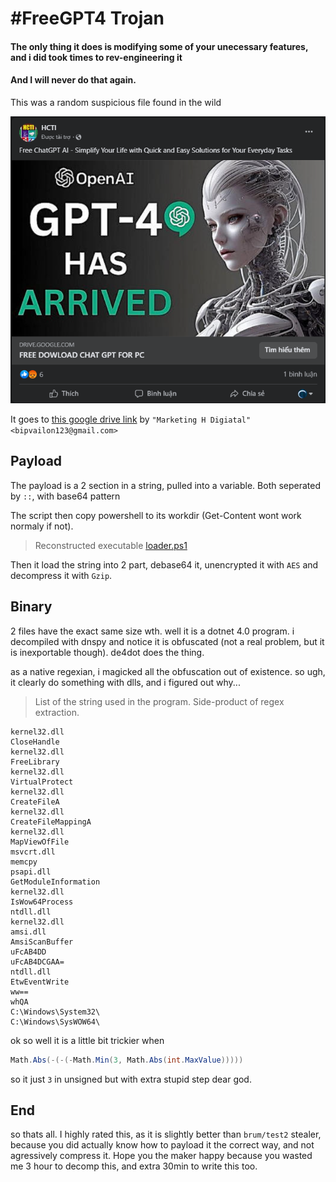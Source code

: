 # #FreeGPT4 Trojan
#### The only thing it does is modifying some of your unecessary features, and i did took times to rev-engineering it
#### And I will never do that again.

This was a random suspicious file found in the wild

![Alt text](Gallery/ads.png)

It goes to
[this google drive link](https://drive.google.com/file/d/14RSdol3jKmLsV5QinH-h2Xn6xmsScFVx/view?fbclid=IwAR0XXFpZFQQVtVzAsFCf4WFpxzpIQEaH6y-wKzjIIKCIDuybno26nxfH_0k) by `"Marketing H Digiatal" <bipvailon123@gmail.com>`

## Payload

The payload is a 2 section in a string, pulled into a variable. Both seperated by `::`, with base64 pattern

The script then copy powershell to its workdir (Get-Content wont work normaly if not). 

> Reconstructed executable
> [loader.ps1](https://gist.github.com/hUwUtao/2703b13f91d19a488079dc8bc17bc6fe)

Then it load the string into 2 part, debase64 it, unencrypted it with `AES` and decompress it with `Gzip`. 

## Binary

2 files have the exact same size wth. well it is a dotnet 4.0 program. i decompiled with dnspy and notice it is obfuscated (not a real problem, but it is inexportable though). de4dot does the thing.

as a native regexian, i magicked all the obfuscation out of existence. so ugh, it clearly do something with dlls, and i figured out why...

> List of the string used in the program. Side-product of regex extraction.
```
kernel32.dll
CloseHandle
kernel32.dll
FreeLibrary
kernel32.dll
VirtualProtect
kernel32.dll
CreateFileA
kernel32.dll
CreateFileMappingA
kernel32.dll
MapViewOfFile
msvcrt.dll
memcpy
psapi.dll
GetModuleInformation
kernel32.dll
IsWow64Process
ntdll.dll
kernel32.dll
amsi.dll
AmsiScanBuffer
uFcAB4DD
uFcAB4DCGAA=
ntdll.dll
EtwEventWrite
ww==
whQA
C:\Windows\System32\
C:\Windows\SysWOW64\
```

ok so well it is a little bit trickier when

```c#
Math.Abs(-(-(-Math.Min(3, Math.Abs(int.MaxValue)))))
```

so it just `3` in unsigned but with extra stupid step dear god.

## End

so thats all. I highly rated this, as it is slightly better than `brum/test2` stealer, because you did actually know how to payload it the correct way, and not agressively compress it. Hope you the maker happy because you wasted me 3 hour to decomp this, and extra 30min to write this too.
